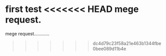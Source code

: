 first test
<<<<<<< HEAD
mege request.
=======
mege request............
>>>>>>> dc4d79c23f58a21e463b1344fbe0bee089d11b4e
